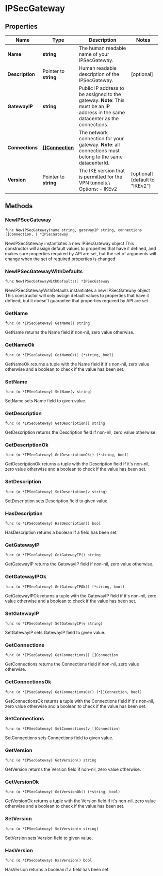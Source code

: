 # IPSecGateway

## Properties

|Name | Type | Description | Notes|
|------------ | ------------- | ------------- | -------------|
|**Name** | **string** | The human readable name of your IPSecGateway. | |
|**Description** | Pointer to **string** | Human readable description of the IPSecGateway. | [optional] |
|**GatewayIP** | **string** | Public IP address to be assigned to the gateway. __Note__: This must be an IP address in the same datacenter as the connections.  | |
|**Connections** | [**[]Connection**](Connection.md) | The network connection for your gateway. __Note__: all connections must belong to the same datacenterId.  | |
|**Version** | Pointer to **string** | The IKE version that is permitted for the VPN tunnels.\\ Options:  - IKEv2  | [optional] [default to "IKEv2"]|

## Methods

### NewIPSecGateway

`func NewIPSecGateway(name string, gatewayIP string, connections []Connection, ) *IPSecGateway`

NewIPSecGateway instantiates a new IPSecGateway object
This constructor will assign default values to properties that have it defined,
and makes sure properties required by API are set, but the set of arguments
will change when the set of required properties is changed

### NewIPSecGatewayWithDefaults

`func NewIPSecGatewayWithDefaults() *IPSecGateway`

NewIPSecGatewayWithDefaults instantiates a new IPSecGateway object
This constructor will only assign default values to properties that have it defined,
but it doesn't guarantee that properties required by API are set

### GetName

`func (o *IPSecGateway) GetName() string`

GetName returns the Name field if non-nil, zero value otherwise.

### GetNameOk

`func (o *IPSecGateway) GetNameOk() (*string, bool)`

GetNameOk returns a tuple with the Name field if it's non-nil, zero value otherwise
and a boolean to check if the value has been set.

### SetName

`func (o *IPSecGateway) SetName(v string)`

SetName sets Name field to given value.


### GetDescription

`func (o *IPSecGateway) GetDescription() string`

GetDescription returns the Description field if non-nil, zero value otherwise.

### GetDescriptionOk

`func (o *IPSecGateway) GetDescriptionOk() (*string, bool)`

GetDescriptionOk returns a tuple with the Description field if it's non-nil, zero value otherwise
and a boolean to check if the value has been set.

### SetDescription

`func (o *IPSecGateway) SetDescription(v string)`

SetDescription sets Description field to given value.

### HasDescription

`func (o *IPSecGateway) HasDescription() bool`

HasDescription returns a boolean if a field has been set.

### GetGatewayIP

`func (o *IPSecGateway) GetGatewayIP() string`

GetGatewayIP returns the GatewayIP field if non-nil, zero value otherwise.

### GetGatewayIPOk

`func (o *IPSecGateway) GetGatewayIPOk() (*string, bool)`

GetGatewayIPOk returns a tuple with the GatewayIP field if it's non-nil, zero value otherwise
and a boolean to check if the value has been set.

### SetGatewayIP

`func (o *IPSecGateway) SetGatewayIP(v string)`

SetGatewayIP sets GatewayIP field to given value.


### GetConnections

`func (o *IPSecGateway) GetConnections() []Connection`

GetConnections returns the Connections field if non-nil, zero value otherwise.

### GetConnectionsOk

`func (o *IPSecGateway) GetConnectionsOk() (*[]Connection, bool)`

GetConnectionsOk returns a tuple with the Connections field if it's non-nil, zero value otherwise
and a boolean to check if the value has been set.

### SetConnections

`func (o *IPSecGateway) SetConnections(v []Connection)`

SetConnections sets Connections field to given value.


### GetVersion

`func (o *IPSecGateway) GetVersion() string`

GetVersion returns the Version field if non-nil, zero value otherwise.

### GetVersionOk

`func (o *IPSecGateway) GetVersionOk() (*string, bool)`

GetVersionOk returns a tuple with the Version field if it's non-nil, zero value otherwise
and a boolean to check if the value has been set.

### SetVersion

`func (o *IPSecGateway) SetVersion(v string)`

SetVersion sets Version field to given value.

### HasVersion

`func (o *IPSecGateway) HasVersion() bool`

HasVersion returns a boolean if a field has been set.


